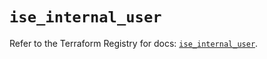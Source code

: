 # `ise_internal_user`

Refer to the Terraform Registry for docs: [`ise_internal_user`](https://registry.terraform.io/providers/ciscodevnet/ise/0.2.11/docs/resources/internal_user).
